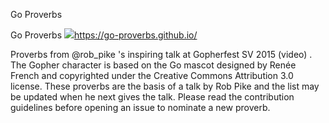 Go Proverbs

Go Proverbs
![](../_resources/8f7123267943535d49ddeb34219f9770.png)https://go-proverbs.github.io/

Proverbs from @rob_pike 's inspiring talk at Gopherfest SV 2015 (video) . The Gopher character is based on the Go mascot designed by Renée French and copyrighted under the Creative Commons Attribution 3.0 license. These proverbs are the basis of a talk by Rob Pike and the list may be updated when he next gives the talk. Please read the contribution guidelines before opening an issue to nominate a new proverb.